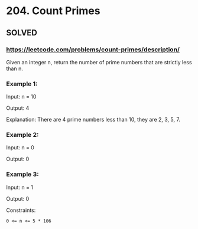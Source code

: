 # 204. Count Primes

## SOLVED 

### https://leetcode.com/problems/count-primes/description/

Given an integer n, return the number of prime numbers that are strictly less than n.



### Example 1:

Input: n = 10

Output: 4

Explanation: There are 4 prime numbers less than 10, they are 2, 3, 5, 7.

### Example 2:

Input: n = 0

Output: 0

### Example 3:

Input: n = 1

Output: 0



Constraints:

    0 <= n <= 5 * 106

